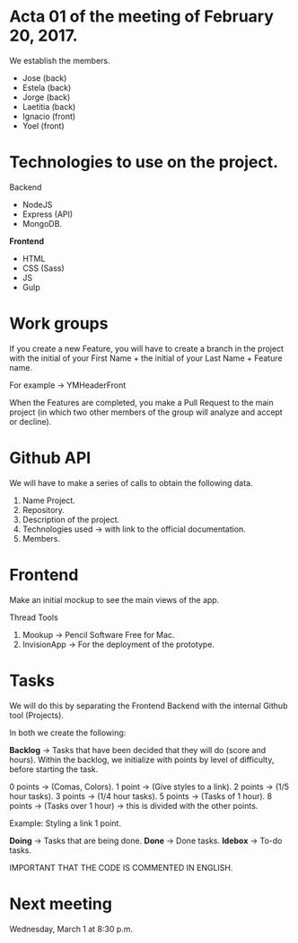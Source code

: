 # Acta 01 of the meeting of February 20, 2017. 

We establish the members.

+ Jose (back)
+ Estela (back)
+ Jorge (back)
+ Laetitia (back)
+ Ignacio (front)
+ Yoel (front)

# Technologies to use on the project.

Backend

+ NodeJS
+ Express (API)
+ MongoDB.

__Frontend__
+ HTML
+ CSS (Sass)
+ JS
+ Gulp

# Work groups

If you create a new Feature, you will have to create a branch in the project with the initial of your First Name + the initial of your Last Name + Feature name.

For example -> YMHeaderFront

When the Features are completed, you make a Pull Request to the main project (in which two other members of the group will analyze and accept or decline).

# Github API

We will have to make a series of calls to obtain the following data.

1. Name Project.
2. Repository.
3. Description of the project.
4. Technologies used -> with link to the official documentation.
5. Members.

# Frontend

Make an initial mockup to see the main views of the app.

Thread Tools

1. Mookup -> Pencil Software Free for Mac.
2. InvisionApp -> For the deployment of the prototype.

# Tasks

We will do this by separating the Frontend Backend with the internal Github tool (Projects).

In both we create the following:

__Backlog__ -> Tasks that have been decided that they will do (score and hours).
Within the backlog, we initialize with points by level of difficulty, before starting the task.

0 points -> (Comas, Colors).
1 point -> (Give styles to a link).
2 points -> (1/5 hour tasks).
3 points -> (1/4 hour tasks).
5 points -> (Tasks of 1 hour).
8 points -> (Tasks over 1 hour) -> this is divided with the other points.

Example: Styling a link 1 point.

__Doing__ -> Tasks that are being done.
__Done__ -> Done tasks.
__Idebox__ -> To-do tasks.

IMPORTANT THAT THE CODE IS COMMENTED IN ENGLISH.

# Next meeting

Wednesday, March 1 at 8:30 p.m.
